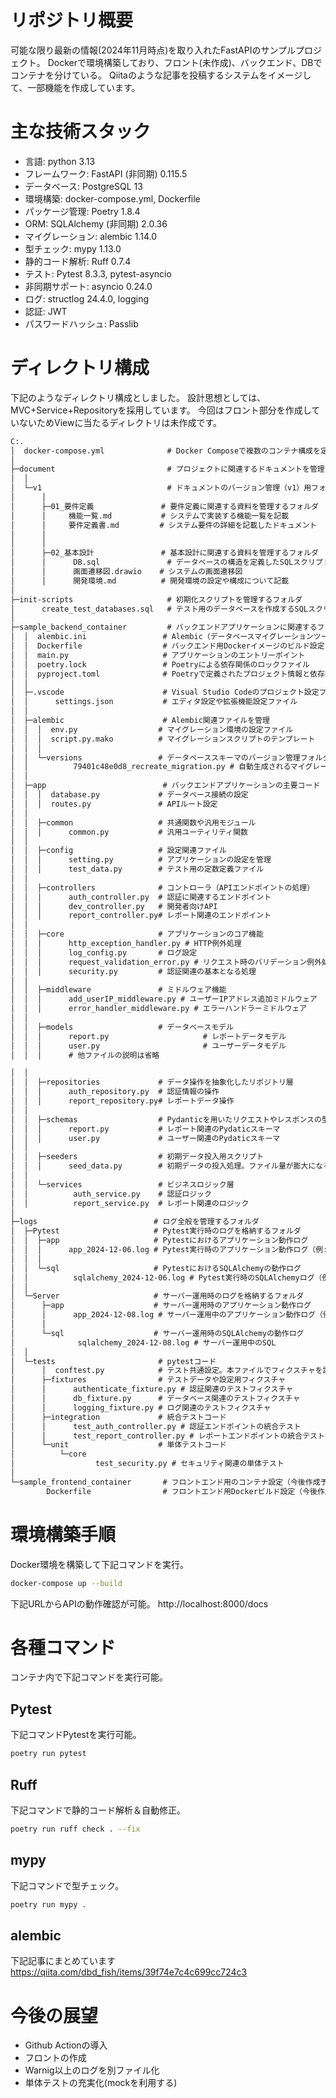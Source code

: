 # リポジトリ概要
可能な限り最新の情報(2024年11月時点)を取り入れたFastAPIのサンプルプロジェクト。
Dockerで環境構築しており、フロント(未作成)、バックエンド、DBでコンテナを分けている。
Qiitaのような記事を投稿するシステムをイメージして、一部機能を作成しています。

# 主な技術スタック
- 言語: python 3.13
- フレームワーク: FastAPI (非同期) 0.115.5
- データベース: PostgreSQL 13
- 環境構築: docker-compose.yml, Dockerfile
- パッケージ管理: Poetry 1.8.4
- ORM: SQLAlchemy (非同期) 2.0.36
- マイグレーション: alembic 1.14.0
- 型チェック: mypy 1.13.0
- 静的コード解析: Ruff 0.7.4
- テスト: Pytest 8.3.3, pytest-asyncio
- 非同期サポート: asyncio 0.24.0
- ログ: structlog 24.4.0, logging
- 認証: JWT
- パスワードハッシュ: Passlib

# ディレクトリ構成
下記のようなディレクトリ構成としました。
設計思想としては、MVC+Service+Repositoryを採用しています。
今回はフロント部分を作成していないためViewに当たるディレクトリは未作成です。
```txt
C:.
│  docker-compose.yml              # Docker Composeで複数のコンテナ構成を定義する設定ファイル
│  
├─document                         # プロジェクトに関連するドキュメントを管理するフォルダ
│  │  
│  └─v1                            # ドキュメントのバージョン管理（v1）用フォルダ。実装前の設計案。
│      │  
│      ├─01_要件定義               # 要件定義に関連する資料を管理するフォルダ
│      │     機能一覧.md           # システムで実装する機能一覧を記載
│      │     要件定義書.md         # システム要件の詳細を記載したドキュメント
│      │     
│      │          
│      ├─02_基本設計               # 基本設計に関連する資料を管理するフォルダ
│      │      DB.sql               # データベースの構造を定義したSQLスクリプト。ER図はDbeaverなどから自動生成できるため省略。
│      │      画面遷移図.drawio    # システムの画面遷移図
│      │      開発環境.md          # 開発環境の設定や構成について記載
│            
├─init-scripts                     # 初期化スクリプトを管理するフォルダ
│      create_test_databases.sql   # テスト用のデータベースを作成するSQLスクリプト
│      
├─sample_backend_container         # バックエンドアプリケーションに関連するフォルダ
│  │  alembic.ini                 # Alembic（データベースマイグレーションツール）の設定ファイル
│  │  Dockerfile                  # バックエンド用Dockerイメージのビルド設定
│  │  main.py                     # アプリケーションのエントリーポイント
│  │  poetry.lock                 # Poetryによる依存関係のロックファイル
│  │  pyproject.toml              # Poetryで定義されたプロジェクト情報と依存関係
│  │  
│  ├─.vscode                      # Visual Studio Codeのプロジェクト設定フォルダ
│  │      settings.json           # エディタ設定や拡張機能設定ファイル
│  │      
│  ├─alembic                      # Alembic関連ファイルを管理
│  │  │  env.py                  # マイグレーション環境の設定ファイル
│  │  │  script.py.mako          # マイグレーションスクリプトのテンプレート
│  │  │  
│  │  └─versions                 # データベーススキーマのバージョン管理フォルダ
│  │          79401c48e0d8_recreate_migration.py # 自動生成されるマイグレーションファイル
│  │          
│  ├─app                          # バックエンドアプリケーションの主要コード
│  │  │  database.py             # データベース接続の設定
│  │  │  routes.py               # APIルート設定
│  │  
│  │  ├─common                   # 共通関数や汎用モジュール
│  │  │      common.py           # 汎用ユーティリティ関数
│  │  
│  │  ├─config                   # 設定関連ファイル
│  │  │      setting.py          # アプリケーションの設定を管理
│  │  │      test_data.py        # テスト用の定数定義ファイル
│  │  
│  │  ├─controllers              # コントローラ（APIエンドポイントの処理）
│  │  │      auth_controller.py  # 認証に関連するエンドポイント
│  │  │      dev_controller.py   # 開発者向けAPI
│  │  │      report_controller.py# レポート関連のエンドポイント
│  │  
│  │  ├─core                     # アプリケーションのコア機能
│  │  │      http_exception_handler.py # HTTP例外処理
│  │  │      log_config.py       # ログ設定
│  │  │      request_validation_error.py # リクエスト時のバリデーション例外処理
│  │  │      security.py         # 認証関連の基本となる処理
│  │  
│  │  ├─middleware               # ミドルウェア機能
│  │  │      add_userIP_middleware.py # ユーザーIPアドレス追加ミドルウェア
│  │  │      error_handler_middleware.py # エラーハンドラーミドルウェア
│  │  
│  │  ├─models                   # データベースモデル
│  │  │      report.py                     # レポートデータモデル
│  │  │      user.py                       # ユーザーデータモデル
│  │  │      # 他ファイルの説明は省略

│  │  
│  │  ├─repositories             # データ操作を抽象化したリポジトリ層
│  │  │      auth_repository.py  # 認証情報の操作
│  │  │      report_repository.py# レポートデータ操作
│  │  
│  │  ├─schemas                  # Pydanticを用いたリクエストやレスポンスの型を定義
│  │  │      report.py           # レポート関連のPydaticスキーマ
│  │  │      user.py             # ユーザー関連のPydaticスキーマ
│  │  
│  │  ├─seeders                  # 初期データ投入用スクリプト
│  │  │      seed_data.py        # 初期データの投入処理。ファイル量が膨大になるため、本来はテーブル単位で別ファイル化したほうがよいかも。
│  │  
│  │  └─services                 # ビジネスロジック層
│  │          auth_service.py    # 認証ロジック
│  │          report_service.py  # レポート関連のロジック
│          
├─logs                          # ログ全般を管理するフォルダ
│  ├─Pytest                     # Pytest実行時のログを格納するフォルダ
│  │  ├─app                     # Pytestにおけるアプリケーション動作ログ
│  │  │      app_2024-12-06.log # Pytest実行時のアプリケーション動作ログ（例: 2024年12月6日のログ）
│  │  │      
│  │  └─sql                     # PytestにおけるSQLAlchemyの動作ログ
│  │          sqlalchemy_2024-12-06.log # Pytest実行時のSQLAlchemyログ（例: 2024年12月6日のログ）
│  │          
│  └─Server                     # サーバー運用時のログを格納するフォルダ
│      ├─app                    # サーバー運用時のアプリケーション動作ログ
│      │      app_2024-12-08.log # サーバー運用中のアプリケーション動作ログ（例: 2024年12月8日のログ）
│      │      
│      └─sql                    # サーバー運用時のSQLAlchemyの動作ログ
│              sqlalchemy_2024-12-08.log # サーバー運用中のSQL
│  │  
│  └─tests                       # pytestコード
│      │  conftest.py            # テスト共通設定。本ファイルでフィクスチャを読み込んでいる。
│      ├─fixtures                # テストデータや設定用フィクスチャ
│      │      authenticate_fixture.py # 認証関連のテストフィクスチャ
│      │      db_fixture.py      # データベース関連のテストフィクスチャ
│      │      logging_fixture.py # ログ関連のテストフィクスチャ
│      ├─integration             # 統合テストコード
│      │      test_auth_controller.py # 認証エンドポイントの統合テスト
│      │      test_report_controller.py # レポートエンドポイントの統合テスト
│      └─unit                    # 単体テストコード
│          └─core
│                  test_security.py # セキュリティ関連の単体テスト
│                  
└─sample_frontend_container       # フロントエンド用のコンテナ設定（今後作成予定）
        Dockerfile                # フロントエンド用Dockerビルド設定（今後作成予定）
```

# 環境構築手順
Docker環境を構築して下記コマンドを実行。
```Bash
docker-compose up --build
```

下記URLからAPIの動作確認が可能。
http://localhost:8000/docs

# 各種コマンド
コンテナ内で下記コマンドを実行可能。


## Pytest
下記コマンドPytestを実行可能。
```Bash
poetry run pytest
```

## Ruff
下記コマンドで静的コード解析＆自動修正。
```Bash
poetry run ruff check . --fix
```

## mypy
下記コマンドで型チェック。
```Bash
poetry run mypy .
```

## alembic
下記記事にまとめています
https://qiita.com/dbd_fish/items/39f74e7c4c699cc724c3

# 今後の展望
- Github Actionの導入
- フロントの作成
- Warnig以上のログを別ファイル化
- 単体テストの充実化(mockを利用する)
